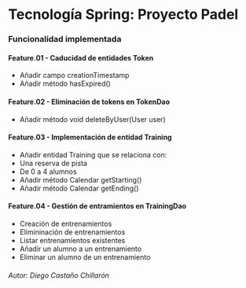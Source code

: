# Tecnología Spring: Proyecto Padel

### Funcionalidad implementada

#### Feature.01 - Caducidad de entidades Token
* Añadir campo creationTimestamp
* Añadir método hasExpired()

#### Feature.02 - Eliminación de tokens en TokenDao
* Añadir método void deleteByUser(User user)

#### Feature.03 - Implementación de entidad Training
* Añadir entidad Training que se relaciona con:
 * Una reserva de pista
 * De 0 a 4 alumnos
* Añadir método Calendar getStarting()
* Añadir método Calendar getEnding()

#### Feature.04 - Gestión de entramientos en TrainingDao
* Creación de entrenamientos
* Elimininación de entrenamientos
* Listar entrenamientos existentes
* Añadir un alumno a un entrenamiento
* Eliminar un alumno de un entrenamiento
 
###### Autor: Diego Castaño Chillarón
